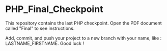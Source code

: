 # PHP_Final_Checkpoint
This repository contains the last PHP checkpoint.
Open the PDF document called "Final" to see instructions.

Add, commit, and push your project to a new branch with your name, like : LASTNAME_FIRSTNAME. Good luck !
